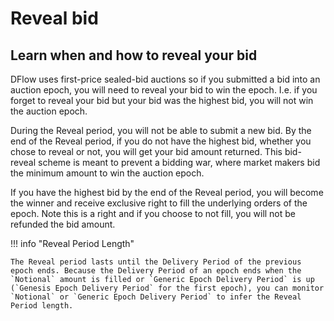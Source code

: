# Reveal bid

## Learn when and how to reveal your bid

DFlow uses first-price sealed-bid auctions so if you submitted a bid into an auction epoch, you will need to reveal your bid to win the epoch. I.e. if you forget to reveal your bid but your bid was the highest bid, you will not win the auction epoch.

During the Reveal period, you will not be able to submit a new bid. By the end of the Reveal period, if you do not have the highest bid, whether you chose to reveal or not, you will get your bid amount returned. This bid-reveal scheme is meant to prevent a bidding war, where market makers bid the minimum amount to win the auction epoch.

If you have the highest bid by the end of the Reveal period, you will become the winner and receive exclusive right to fill the underlying orders of the epoch. Note this is a right and if you choose to not fill, you will not be refunded the bid amount.

!!! info "Reveal Period Length"

    The Reveal period lasts until the Delivery Period of the previous epoch ends. Because the Delivery Period of an epoch ends when the `Notional` amount is filled or `Generic Epoch Delivery Period` is up (`Genesis Epoch Delivery Period` for the first epoch), you can monitor `Notional` or `Generic Epoch Delivery Period` to infer the Reveal Period length.

<!-- ## A Reveal Bid Example

=== "TypeScript"

    ``` ts
    TODO
    ```

=== "Python"

    ``` python
    TODO
    ```

=== "Rust"

    ``` rust
    TODO
    ``` -->
